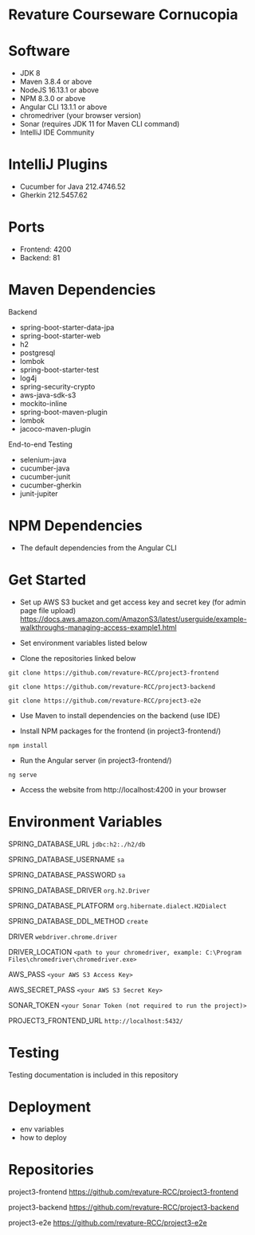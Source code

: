 # Revature Courseware Cornucopia

# Software
- JDK 8
- Maven 3.8.4 or above
- NodeJS 16.13.1 or above
- NPM 8.3.0 or above
- Angular CLI 13.1.1 or above
- chromedriver (your browser version)
- Sonar (requires JDK 11 for Maven CLI command)
- IntelliJ IDE Community

# IntelliJ Plugins
- Cucumber for Java 212.4746.52
- Gherkin 212.5457.62

# Ports
- Frontend: 4200
- Backend: 81

# Maven Dependencies
Backend
- spring-boot-starter-data-jpa
- spring-boot-starter-web
- h2
- postgresql
- lombok
- spring-boot-starter-test
- log4j
- spring-security-crypto
- aws-java-sdk-s3
- mockito-inline
- spring-boot-maven-plugin
- lombok
- jacoco-maven-plugin

End-to-end Testing
- selenium-java
- cucumber-java
- cucumber-junit
- cucumber-gherkin
- junit-jupiter

# NPM Dependencies
- The default dependencies from the Angular CLI

# Get Started
- Set up AWS S3 bucket and get access key and secret key (for admin page file upload)
https://docs.aws.amazon.com/AmazonS3/latest/userguide/example-walkthroughs-managing-access-example1.html

- Set environment variables listed below

- Clone the repositories linked below

`git clone https://github.com/revature-RCC/project3-frontend`

`git clone https://github.com/revature-RCC/project3-backend`

`git clone https://github.com/revature-RCC/project3-e2e`

- Use Maven to install dependencies on the backend (use IDE)

- Install NPM packages for the frontend (in project3-frontend/)

`npm install`

- Run the Angular server (in project3-frontend/)

`ng serve`

- Access the website from http://localhost:4200 in your browser

# Environment Variables

SPRING_DATABASE_URL `jdbc:h2:./h2/db`

SPRING_DATABASE_USERNAME `sa`

SPRING_DATABASE_PASSWORD `sa`

SPRING_DATABASE_DRIVER `org.h2.Driver`

SPRING_DATABASE_PLATFORM `org.hibernate.dialect.H2Dialect`

SPRING_DATABASE_DDL_METHOD `create`

DRIVER `webdriver.chrome.driver`

DRIVER_LOCATION `<path to your chromedriver, example: C:\Program Files\chromedriver\chromedriver.exe>`

AWS_PASS `<your AWS S3 Access Key>`

AWS_SECRET_PASS `<your AWS S3 Secret Key>`

SONAR_TOKEN `<your Sonar Token (not required to run the project)>`

PROJECT3_FRONTEND_URL `http://localhost:5432/`

# Testing
Testing documentation is included in this repository

# Deployment
- env variables
- how to deploy

# Repositories
project3-frontend https://github.com/revature-RCC/project3-frontend

project3-backend https://github.com/revature-RCC/project3-backend

project3-e2e https://github.com/revature-RCC/project3-e2e
